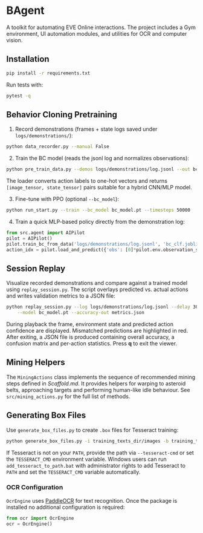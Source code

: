 # BAgent
<!-- version: 0.4.5 | path: README.md -->

A toolkit for automating EVE Online interactions. The project includes a Gym environment, UI automation modules, and utilities for OCR and computer vision.

## Installation

```bash
pip install -r requirements.txt
```

Run tests with:

```bash
pytest -q
```

## Behavior Cloning Pretraining

1. Record demonstrations (frames + state logs saved under `logs/demonstrations/`):

```bash
python data_recorder.py --manual False
```

2. Train the BC model (reads the jsonl log and normalizes observations):

```bash
python pre_train_data.py --demos logs/demonstrations/log.jsonl --out bc_model.pt
```

The loader converts action labels to one-hot vectors and returns
`[image_tensor, state_tensor]` pairs suitable for a hybrid CNN/MLP model.

3. Fine-tune with PPO (optional `--bc_model`):

```bash
python run_start.py --train --bc_model bc_model.pt --timesteps 50000
```

4. Train a quick MLP-based policy directly from the demonstration log:

```python
from src.agent import AIPilot
pilot = AIPilot()
pilot.train_bc_from_data('logs/demonstrations/log.jsonl', 'bc_clf.joblib')
action_idx = pilot.load_and_predict({'obs': [0]*pilot.env.observation_space.shape[0]})
```

## Session Replay

Visualize recorded demonstrations and compare against a trained model using
`replay_session.py`. The script overlays predicted vs. actual actions and writes
validation metrics to a JSON file:

```bash
python replay_session.py --log logs/demonstrations/log.jsonl --delay 300 \
    --model bc_model.pt --accuracy-out metrics.json
```

During playback the frame, environment state and predicted action confidence are
displayed. Mismatched predictions are highlighted in red. After exiting, a JSON
file is produced containing overall accuracy, a confusion matrix and per-action
statistics. Press **q** to exit the viewer.

## Mining Helpers

The ``MiningActions`` class implements the sequence of recommended mining
steps defined in *Scaffold.md*. It provides helpers for warping to asteroid
belts, approaching targets and performing human-like idle behaviour. See
``src/mining_actions.py`` for the full list of methods.

## Generating Box Files

Use `generate_box_files.py` to create `.box` files for Tesseract training:

```bash
python generate_box_files.py -i training_texts_dir/images -b training_texts_dir/box
```

If Tesseract is not on your `PATH`, provide the path via `--tesseract-cmd` or
set the `TESSERACT_CMD` environment variable. Windows users can run
`add_tesseract_to_path.bat` with administrator rights to add Tesseract to
`PATH` and set the `TESSERACT_CMD` variable automatically.

### OCR Configuration

`OcrEngine` uses [PaddleOCR](https://github.com/PaddlePaddle/PaddleOCR) for
text recognition. Once the package is installed no additional configuration is
required:

```python
from ocr import OcrEngine
ocr = OcrEngine()
```
